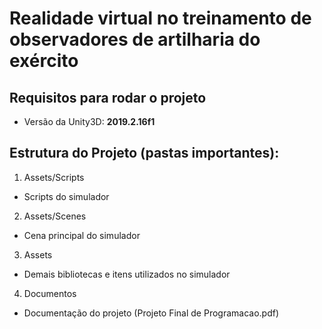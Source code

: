 # Realidade virtual no treinamento de observadores de artilharia do exército

## Requisitos para rodar o projeto

- Versão da Unity3D: **2019.2.16f1**


## Estrutura do Projeto (pastas importantes):

1. Assets/Scripts
- Scripts do simulador
2. Assets/Scenes
- Cena principal do simulador
3. Assets
- Demais bibliotecas e itens utilizados no simulador
4. Documentos
- Documentação do projeto (Projeto Final de Programacao.pdf)